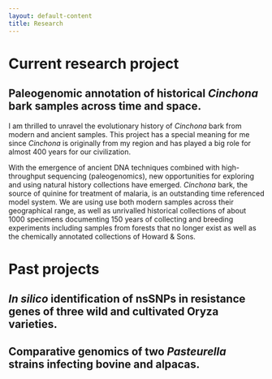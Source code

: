 ```yaml
---
layout: default-content
title: Research
---
```


# Current research project

## Paleogenomic annotation of historical _Cinchona_ bark samples across time and space.

I am thrilled to unravel the evolutionary history of _Cinchona_ bark from modern and ancient samples. This project has a special meaning for me since _Cinchona_ is originally from my region and has played a big role for almost 400 years for our civilization.

With the emergence of ancient DNA techniques combined with high-throughput sequencing (paleogenomics), new opportunities for exploring and using natural history collections have emerged. _Cinchona_ bark, the source of quinine for treatment of malaria, is an outstanding time referenced model system. We are using use both modern samples across their geographical range, as well as unrivalled historical collections of about 1000 specimens documenting 150 years of collecting and breeding experiments including samples from forests that no longer exist as well as the chemically annotated collections of Howard & Sons.

# Past projects

## _In silico_ identification of nsSNPs in resistance genes of three wild and cultivated Oryza varieties.

## Comparative genomics of two _Pasteurella_ strains infecting bovine and alpacas.